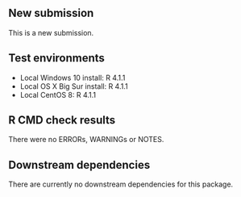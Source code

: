 ## New submission  
This is a new submission.

## Test environments
* Local Windows 10 install: R 4.1.1
* Local OS X Big Sur install: R 4.1.1
* Local CentOS 8: R 4.1.1

## R CMD check results
There were no ERRORs, WARNINGs or NOTES.

## Downstream dependencies
There are currently no downstream dependencies for this package.